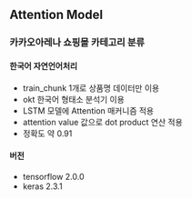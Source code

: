 ## Attention Model
### 카카오아레나 쇼핑몰 카테고리 분류
#### 한국어 자연언어처리

- train_chunk 1개로 상품명 데이터만 이용
- okt 한국어 형태소 분석기 이용
- LSTM 모델에 Attention 매커니즘 적용
- attention value 값으로 dot product 연산 적용
- 정확도 약 0.91

#### 버전
- tensorflow 2.0.0
- keras 2.3.1
